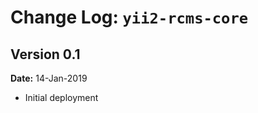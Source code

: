 Change Log: `yii2-rcms-core`
==============================

## Version 0.1

**Date:** 14-Jan-2019

- Initial deployment